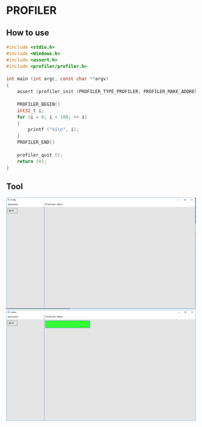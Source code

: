 #	PROFILER

##	How to use
```C
#include <stdio.h>
#include <Windows.h>
#include <assert.h>
#include <profiler/profiler.h>

int main (int argc, const char **argv)
{
	assert (profiler_init (PROFILER_TYPE_PROFILER, PROFILER_MAKE_ADDRESS (127, 0, 0, 1), 1672));

	PROFILER_BEGIN()
	int32_t i;
	for (i = 0; i < 100; ++ i)
	{
		printf ("%i\n", i);
	}
	PROFILER_END()

	profiler_quit ();
	return (0);
}
```

## Tool
![alt text](documents/images/tool_ui.png?raw=true "Tool UI")
![alt text](documents/images/tool_ui_with_data.png?raw=true "Tool UI with data")
